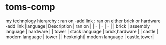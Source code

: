 # toms-comp
my technology hierarchy
:   ran on                  -add link
:      ran on either brick or hardware -add link
|language| Description | ran on |
| - | - | - |
| brick | assembly language | hardware |
| tower | stack language | brick,hardware |
| castle | modern language | tower |
| hexknight| modern language | castle,tower|

